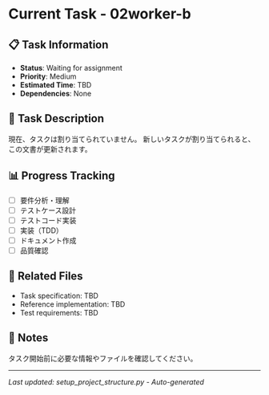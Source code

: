 # Current Task - 02worker-b

## 📋 Task Information
- **Status**: Waiting for assignment
- **Priority**: Medium
- **Estimated Time**: TBD
- **Dependencies**: None

## 🎯 Task Description
現在、タスクは割り当てられていません。
新しいタスクが割り当てられると、この文書が更新されます。

## 📊 Progress Tracking
- [ ] 要件分析・理解
- [ ] テストケース設計  
- [ ] テストコード実装
- [ ] 実装（TDD）
- [ ] ドキュメント作成
- [ ] 品質確認

## 🔗 Related Files
- Task specification: TBD
- Reference implementation: TBD
- Test requirements: TBD

## 📝 Notes
タスク開始前に必要な情報やファイルを確認してください。

---
*Last updated: setup_project_structure.py - Auto-generated*
